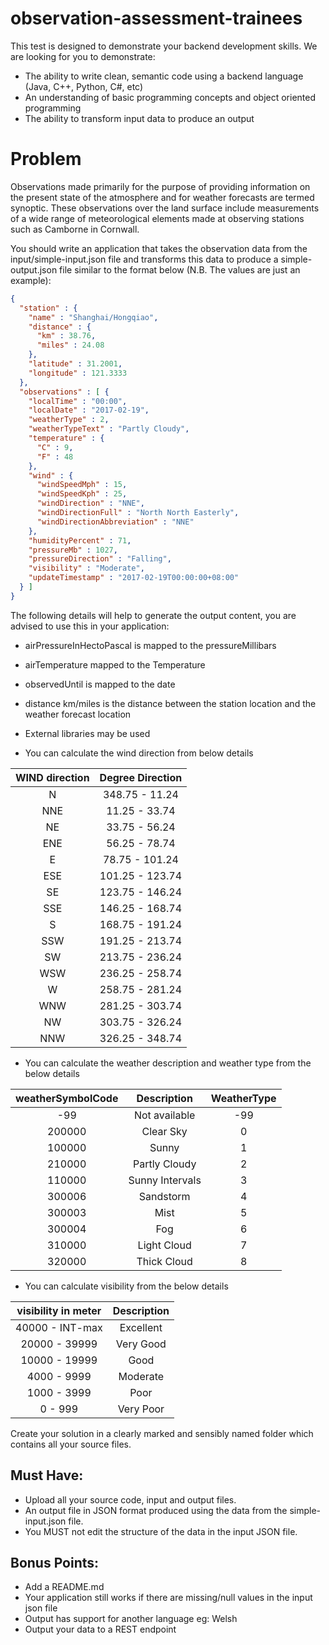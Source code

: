 # observation-assessment-trainees

This test is designed to demonstrate your backend development skills. 
We are looking for you to demonstrate:

* The ability to write clean, semantic code using a backend language (Java, C++, Python, C#,  etc)
* An understanding of basic programming concepts and object oriented programming 
* The ability to transform input data to produce an output

# Problem

Observations made primarily for the purpose of providing information on the present state of the atmosphere and for weather forecasts are termed synoptic. These observations over the land surface include measurements of a wide range of meteorological elements made at observing stations such as Camborne in Cornwall.

You should write an application that takes the observation data from the input/simple-input.json file and transforms this data to produce a simple-output.json file similar to the format below (N.B. The values are just an example): 

```json
{
  "station" : {
    "name" : "Shanghai/Hongqiao",
    "distance" : {
      "km" : 38.76,
      "miles" : 24.08
    },
    "latitude" : 31.2001,
    "longitude" : 121.3333
  },
  "observations" : [ {
    "localTime" : "00:00",
    "localDate" : "2017-02-19",
    "weatherType" : 2,
    "weatherTypeText" : "Partly Cloudy",
    "temperature" : {
      "C" : 9,
      "F" : 48
    },
    "wind" : {
      "windSpeedMph" : 15,
      "windSpeedKph" : 25,
      "windDirection" : "NNE",
      "windDirectionFull" : "North North Easterly",
      "windDirectionAbbreviation" : "NNE"
    },
    "humidityPercent" : 71,
    "pressureMb" : 1027,
    "pressureDirection" : "Falling",
    "visibility" : "Moderate",
    "updateTimestamp" : "2017-02-19T00:00:00+08:00"
  } ]
}
```

The following details will help to generate the output content, you are advised to use this in your application:

* airPressureInHectoPascal is mapped to the pressureMillibars
* airTemperature mapped to the Temperature
* observedUntil is mapped to the date
* distance km/miles is the distance between the station location and the weather forecast location 
* External libraries may be used

* You can calculate the wind direction from below details

| WIND direction | Degree Direction|
| :------------: | :----:          | 
| N              | 348.75 - 11.24  |
| NNE            | 11.25 - 33.74   |
| NE             | 33.75 - 56.24   |
| ENE            | 56.25 - 78.74   |
| E              | 78.75 - 101.24  |
| ESE            | 101.25 - 123.74 |
| SE             | 123.75 - 146.24 |
| SSE            | 146.25 - 168.74 |
| S              | 168.75 - 191.24 |
| SSW            | 191.25 - 213.74 |
| SW             | 213.75 - 236.24 |
| WSW            | 236.25 - 258.74 |
| W              | 258.75 - 281.24 |
| WNW            | 281.25 - 303.74 |
| NW             | 303.75 - 326.24 |
| NNW            | 326.25 - 348.74 |

* You can calculate the weather description and weather type from the below details

| weatherSymbolCode | Description     | WeatherType |
| :------------:    | :----:          | :---: 	  |
| -99               | Not available   | -99		  |
| 200000            | Clear Sky       | 0		  |
| 100000            | Sunny           | 1		  |
| 210000            | Partly Cloudy   | 2		  |
| 110000            | Sunny Intervals | 3		  |
| 300006            | Sandstorm       | 4		  |	
| 300003            | Mist            | 5		  |
| 300004            | Fog             | 6		  |
| 310000			| Light Cloud 	   | 7		  |
| 320000			| Thick Cloud	   | 8		  |


* You can calculate visibility from the below details

| visibility in meter | Description     |
| :---------------:   | :----------:    | 
| 40000 - INT-max     | Excellent       |
| 20000 - 39999       | Very Good       |
| 10000 - 19999       | Good            |
| 4000 - 9999         | Moderate        |
| 1000 - 3999         | Poor            |
| 0 - 999             | Very Poor       |


Create your solution in a clearly marked and sensibly named folder which contains all your source files. 

## Must Have:
* Upload all your source code, input and output files.
* An output file in JSON format produced using the data from the simple-input.json file.
* You MUST not edit the structure of the data in the input JSON file.
 

## Bonus Points:
* Add a README.md
* Your application still works if there are missing/null values in the input json file
* Output has support for another language eg: Welsh
* Output your data to a REST endpoint

